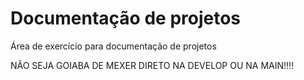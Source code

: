 # Documentação de projetos

Área de exercício para documentação de projetos

NÃO SEJA GOIABA DE MEXER DIRETO NA DEVELOP OU NA MAIN!!!!